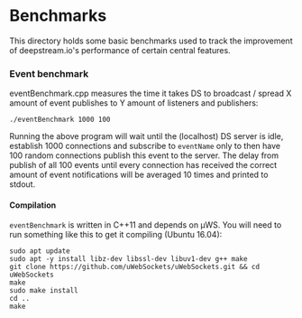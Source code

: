 # Benchmarks
This directory holds some basic benchmarks used to track the improvement of deepstream.io's performance of certain central features.

### Event benchmark
eventBenchmark.cpp measures the time it takes DS to broadcast / spread X amount of event publishes to Y amount of listeners and publishers:

```
./eventBenchmark 1000 100
```

Running the above program will wait until the (localhost) DS server is idle, establish 1000 connections and subscribe to `eventName` only to then have 100 random connections publish this event to the server. The delay from publish of all 100 events until every connection has received the correct amount of event notifications will be averaged 10 times and printed to stdout.

#### Compilation
`eventBenchmark` is written in C++11 and depends on µWS. You will need to run something like this to get it compiling (Ubuntu 16.04):

```
sudo apt update
sudo apt -y install libz-dev libssl-dev libuv1-dev g++ make
git clone https://github.com/uWebSockets/uWebSockets.git && cd uWebSockets
make
sudo make install
cd ..
make
```
